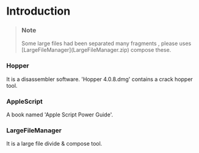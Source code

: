 <H1>Introduction</H1>	

><H3>Note</H3>
>Some large files had been separated many fragments , please uses [LargeFileManager](LargeFileManager.zip) compose these.


<H3>Hopper</H3>
	It is a disassembler software. 'Hopper 4.0.8.dmg' contains a crack hopper tool.

<H3>AppleScript </H3>
	A book named 'Apple Script Power Guide'.

<H3>LargeFileManager</H3>
	It is a large file divide & compose tool.
